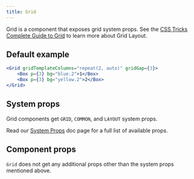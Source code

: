 ```yaml
---
title: Grid
---
```


Grid is a component that exposes grid system props. See the [CSS Tricks Complete Guide to Grid](https://css-tricks.com/snippets/css/complete-guide-grid/) to learn more about Grid Layout.

## Default example

```.jsx live
<Grid gridTemplateColumns="repeat(2, auto)" gridGap={3}>
    <Box p={3} bg="blue.2">1</Box>
    <Box p={3} bg="yellow.2">2</Box>
</Grid>
```

## System props

Grid components get `GRID`, `COMMON`, and `LAYOUT` system props.

Read our [System Props](/components/docs/system-props) doc page for a full list of available props.

## Component props

`Grid` does not get any additional props other than the system props mentioned above.
